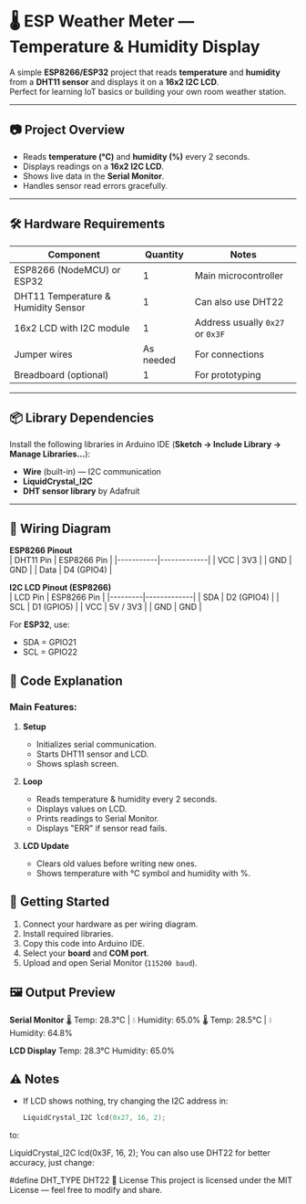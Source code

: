 # 🌡️ ESP Weather Meter — Temperature & Humidity Display

A simple **ESP8266/ESP32** project that reads **temperature** and **humidity** from a **DHT11 sensor** and displays it on a **16x2 I2C LCD**.  
Perfect for learning IoT basics or building your own room weather station.  

---

## 📷 Project Overview
- Reads **temperature (°C)** and **humidity (%)** every 2 seconds.
- Displays readings on a **16x2 I2C LCD**.
- Shows live data in the **Serial Monitor**.
- Handles sensor read errors gracefully.

---

## 🛠 Hardware Requirements
| Component             | Quantity | Notes |
|-----------------------|----------|-------|
| ESP8266 (NodeMCU) or ESP32 | 1 | Main microcontroller |
| DHT11 Temperature & Humidity Sensor | 1 | Can also use DHT22 |
| 16x2 LCD with I2C module | 1 | Address usually `0x27` or `0x3F` |
| Jumper wires           | As needed | For connections |
| Breadboard (optional)  | 1 | For prototyping |

---

## 📦 Library Dependencies
Install the following libraries in Arduino IDE (**Sketch → Include Library → Manage Libraries...**):

- **Wire** (built-in) — I2C communication
- **LiquidCrystal_I2C**  
- **DHT sensor library** by Adafruit  

---

## 🔌 Wiring Diagram

**ESP8266 Pinout**  
| DHT11 Pin | ESP8266 Pin |
|-----------|-------------|
| VCC       | 3V3         |
| GND       | GND         |
| Data      | D4 (GPIO4)  |

**I2C LCD Pinout (ESP8266)**  
| LCD Pin | ESP8266 Pin |
|---------|-------------|
| SDA     | D2 (GPIO4)  |
| SCL     | D1 (GPIO5)  |
| VCC     | 5V / 3V3    |
| GND     | GND         |

For **ESP32**, use:
- SDA = GPIO21  
- SCL = GPIO22  


## 📜 Code Explanation
### Main Features:
1. **Setup**
   - Initializes serial communication.
   - Starts DHT11 sensor and LCD.
   - Shows splash screen.
   
2. **Loop**
   - Reads temperature & humidity every 2 seconds.
   - Displays values on LCD.
   - Prints readings to Serial Monitor.
   - Displays "ERR" if sensor read fails.

3. **LCD Update**
   - Clears old values before writing new ones.
   - Shows temperature with °C symbol and humidity with %.



## 🚀 Getting Started
1. Connect your hardware as per wiring diagram.
2. Install required libraries.
3. Copy this code into Arduino IDE.
4. Select your **board** and **COM port**.
5. Upload and open Serial Monitor (`115200 baud`).



## 🖼️ Output Preview
**Serial Monitor**
🌡️ Temp: 28.3°C | 💧 Humidity: 65.0%
🌡️ Temp: 28.5°C | 💧 Humidity: 64.8%



**LCD Display**
Temp: 28.3°C
Humidity: 65.0%


## ⚠️ Notes
- If LCD shows nothing, try changing the I2C address in:
  ```cpp
  LiquidCrystal_I2C lcd(0x27, 16, 2);
to:



LiquidCrystal_I2C lcd(0x3F, 16, 2);
You can also use DHT22 for better accuracy, just change:


#define DHT_TYPE DHT22
📄 License
This project is licensed under the MIT License — feel free to modify and share.

